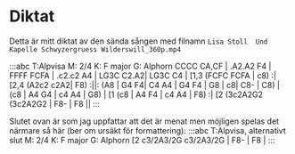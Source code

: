 ---
---

# Diktat

Detta är mitt diktat av den sända sången med filnamn `Lisa Stoll  Und Kapelle Schwyzergruess Wilderswill_360p.mp4`

:::abc
T:Alpvisa
M: 2/4
K: F major
G: Alphorn
CCCC CA,CF | .A2.A2 F4 | FFFF FCFA | .c2.c2 A4 | LG3C C2.A2| LG3C C4
| [1,3 (FCFC FCFA | c8) :| [2,4 (A2c2 c2A2| F8) :||:
 (A8 | G4 F4| C4 A4 | G4 F4 |  G8 | c8| C8- | C8) | (c8 | A4 G4 | c4 A4 | G8) |
[1 (c8 | A4 F4 | c4 A4 | F8) :| [2 (3c2A2G2 (3c2A2G2 | F8- | F8 ||
:::

Slutet ovan är som jag uppfattar att det är menat men möjligen spelas det närmare så här (ber om ursäkt för formattering):
:::abc
T:Alpvisa, alternativt slut
M: 2/4
K: F major
G: Alphorn
[2 c3/2A3/2G c3/2A3/2G | F8- | F8 |
:::

